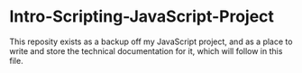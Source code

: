 # Intro-Scripting-JavaScript-Project

This reposity exists as a backup off my JavaScript project, and as a place to write and store the technical documentation for it, which will follow in this file.
